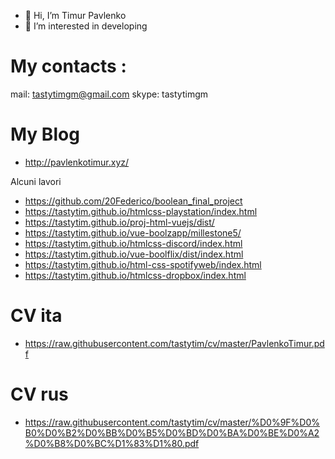 - 👋 Hi, I’m Timur Pavlenko
- 👀 I’m interested in developing

# My contacts : 
mail: tastytimgm@gmail.com
skype: tastytimgm
# My Blog
- http://pavlenkotimur.xyz/


Alcuni lavori
- https://github.com/20Federico/boolean_final_project
- https://tastytim.github.io/htmlcss-playstation/index.html
- https://tastytim.github.io/proj-html-vuejs/dist/
- https://tastytim.github.io/vue-boolzapp/millestone5/
- https://tastytim.github.io/htmlcss-discord/index.html
- https://tastytim.github.io/vue-boolflix/dist/index.html
- https://tastytim.github.io/html-css-spotifyweb/index.html
- https://tastytim.github.io/htmlcss-dropbox/index.html


# CV ita
 - https://raw.githubusercontent.com/tastytim/cv/master/PavlenkoTimur.pdf
# CV rus
- https://raw.githubusercontent.com/tastytim/cv/master/%D0%9F%D0%B0%D0%B2%D0%BB%D0%B5%D0%BD%D0%BA%D0%BE%D0%A2%D0%B8%D0%BC%D1%83%D1%80.pdf

